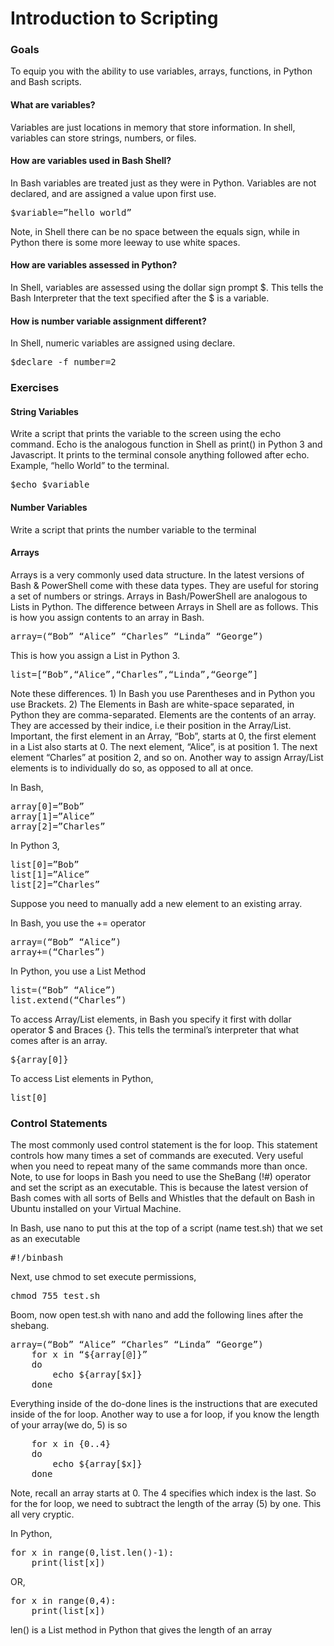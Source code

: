 <h1>Introduction to Scripting</h1>

<h3>Goals</h3>

<p>
To equip you with the ability to use variables, arrays, functions, in Python and Bash scripts.
</p>

<h4>What are variables?</h4>
<p>Variables are just locations in memory that store information.  In shell, variables can store strings, numbers, or files.</p>


<h4>How are variables used in Bash Shell?</h4>
<p>In Bash variables are treated just as they were in Python.  Variables are not declared, and are assigned a value upon first use.</p>

<pre>
$variable=”hello world”
</pre>

<p>
Note, in Shell there can be no space between the equals sign, while in Python there is some more leeway to use white spaces.
</p>					

<h4>How are variables assessed in Python?</h4>

<p>In Shell, variables are assessed using the dollar sign prompt $.  This tells the Bash Interpreter that the text specified after the $ is a variable.</p>

<h4>How is number variable assignment different?</h4>

<p>In Shell, numeric variables are assigned using declare.</p>

<pre>
$declare -f number=2
</pre>

<h3>Exercises</h3>

<h4>String Variables</h4>

<p>
Write a script that prints the variable to the screen using the echo command.  Echo is the analogous function in Shell as print() in Python 3 and Javascript.  It prints to the terminal console anything followed after echo.  Example, “hello World” to the terminal.
</p>
	
<pre>
$echo $variable
</pre>

<h4>Number Variables</h4>

<p>Write a script that prints the number variable to the terminal</p>



<h4>Arrays</h4>
	Arrays is a very commonly used data structure.  In the latest versions of Bash & PowerShell come with these data types.  They are useful for storing a set of numbers or strings.  Arrays in Bash/PowerShell are analogous to Lists in Python.  The difference between Arrays in Shell are as follows.
This is how you assign contents to an array in Bash.

<pre>
array=(“Bob” “Alice” “Charles” “Linda” “George”)
</pre>

This is how you assign a List in Python 3.
<pre>
list=[“Bob”,“Alice”,“Charles”,“Linda”,“George”]
</pre>
<p>
Note these differences. 1) In Bash you use Parentheses and in Python you use Brackets. 2) The Elements in Bash are white-space separated, in Python they are comma-separated.
	Elements are the contents of an array.  They are accessed by their indice, i.e their position in the Array/List.  Important, the first element in an Array, “Bob”, starts at 0, the first element in a List also starts at 0.  The next element, “Alice”, is at position 1. The next element “Charles” at position 2, and so on.
Another way to assign Array/List elements is to individually do so, as opposed to all at once. 
</p>
<p>
In Bash,
</p>

<pre>
array[0]=”Bob”
array[1]=”Alice”
array[2]=”Charles”
</pre>

<p>
In Python 3,
</p>

<pre>
list[0]=”Bob”
list[1]=”Alice”
list[2]=”Charles”
</pre>	
<p>
	Suppose you need to manually add a new element to an existing array.
</p>

<p>
In Bash, you use the += operator
</p>

<pre>
array=(“Bob” “Alice”)
array+=(“Charles”)
</pre>
<p>In Python, you use a List Method</p>

<pre>
list=(“Bob” “Alice”)
list.extend(“Charles”)
</pre>

<p>To access Array/List elements, in Bash you specify it first with dollar operator $ and Braces {}.  This tells the terminal’s interpreter that what comes after is an array.</p>
 
<pre>
${array[0]} 
</pre>

<p>To access List elements in Python,</p> 

<pre>
list[0]
</pre>

<h3>Control Statements</h4>
<p>
The most commonly used control statement is the for loop.  This statement controls
how many times a set of commands are executed.  Very useful when you need to repeat many of the same commands more than once.  Note, to use for loops in Bash you need to use the SheBang (!#) operator and set the script as an executable. This is because the latest version of Bash comes with all sorts of Bells and Whistles that the default on Bash in Ubuntu installed on your Virtual Machine.
</p>
<p>
In Bash, use nano to put this at the top of a script (name test.sh) that we set as an executable
</p>

<pre>
#!/binbash  
</pre>	
<p>Next, use chmod to set execute permissions,</p>

<pre>
chmod 755 test.sh
</pre>

<p>
Boom, now open test.sh with nano and add the following lines after the shebang.
</p>


<pre>
array=(“Bob” “Alice” “Charles” “Linda” “George”)
	for x in “${array[@]}”
	do
		echo ${array[$x]}
	done
</pre>

<p>Everything inside of the do-done lines is the instructions that are executed inside of the for loop.  Another way to use a for loop, if you know the length of your array(we do, 5) is so</p>
<pre>
	for x in {0..4}
	do
		echo ${array[$x]}
	done
</pre>
<p>
Note, recall an array starts at 0.  The 4 specifies which index is the last. So for the for loop, we need to subtract the length of the array (5) by one.  This all very cryptic.
</p>

<p>
In Python,
</p>

<pre>
for x in range(0,list.len()-1):
	print(list[x])
</pre>
<p>OR,</p>

<pre>
for x in range(0,4):
	print(list[x])
</pre>

<p>
len() is a List method in Python that gives the length of an array
</p>




